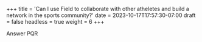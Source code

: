 +++
title = 'Can I use Field to collaborate with other atheletes and build a network in the sports community?'
date = 2023-10-17T17:57:30-07:00
draft = false
headless = true
weight = 6
+++

Answer PQR
